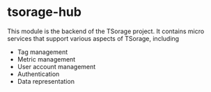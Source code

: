 # tsorage-hub

This module is the backend of the TSorage project. It contains micro services that support various aspects of TSorage, including

- Tag management
- Metric management
- User account management
- Authentication
- Data representation

